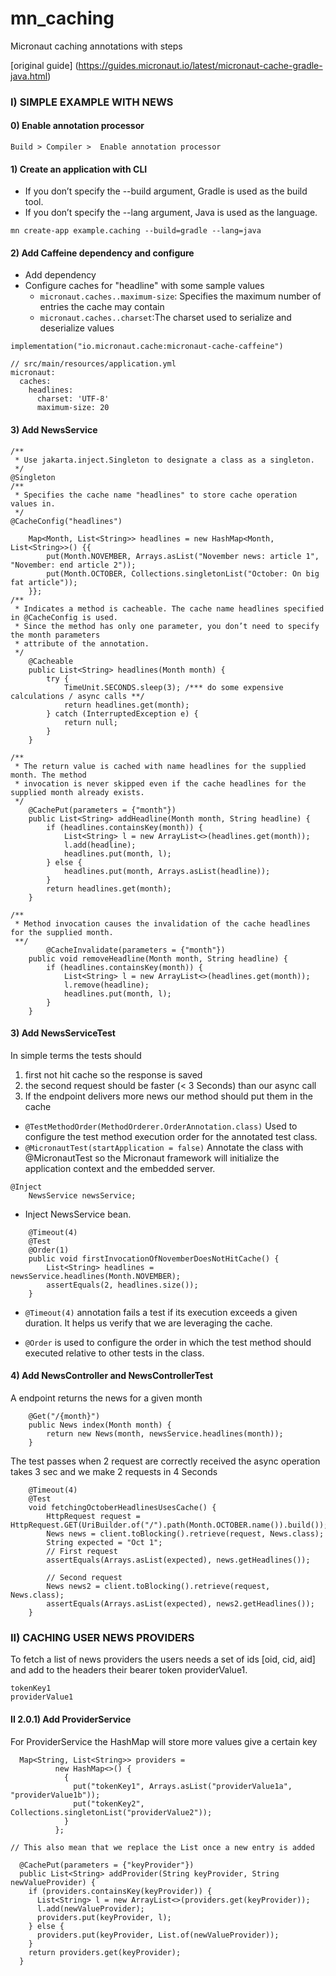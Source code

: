 # mn_caching
Micronaut caching annotations with steps

[original guide] (https://guides.micronaut.io/latest/micronaut-cache-gradle-java.html)


### I) SIMPLE EXAMPLE WITH NEWS

#### 0) Enable annotation processor
```
Build > Compiler >  Enable annotation processor
```
#### 1) Create an application with CLI
- If you don’t specify the --build argument, Gradle is used as the build tool.
- If you don’t specify the --lang argument, Java is used as the language.
```
mn create-app example.caching --build=gradle --lang=java
```
#### 2) Add Caffeine dependency and configure 
- Add dependency
- Configure caches for "headline" with some sample values
  - `micronaut.caches..maximum-size`: Specifies the maximum number of entries the cache may contain
  - `micronaut.caches..charset`:The charset used to serialize and deserialize values
```
implementation("io.micronaut.cache:micronaut-cache-caffeine")

// src/main/resources/application.yml
micronaut:
  caches:
    headlines: 
      charset: 'UTF-8'
      maximum-size: 20
```
#### 3) Add NewsService
```
/**
 * Use jakarta.inject.Singleton to designate a class as a singleton.
 */
@Singleton
/**
 * Specifies the cache name "headlines" to store cache operation values in.
 */
@CacheConfig("headlines")

    Map<Month, List<String>> headlines = new HashMap<Month, List<String>>() {{
        put(Month.NOVEMBER, Arrays.asList("November news: article 1", "November: end article 2"));
        put(Month.OCTOBER, Collections.singletonList("October: On big fat article"));
    }};
/**
 * Indicates a method is cacheable. The cache name headlines specified in @CacheConfig is used. 
 * Since the method has only one parameter, you don’t need to specify the month parameters 
 * attribute of the annotation.
 */
    @Cacheable 
    public List<String> headlines(Month month) {
        try {
            TimeUnit.SECONDS.sleep(3); /*** do some expensive calculations / async calls **/
            return headlines.get(month);
        } catch (InterruptedException e) {
            return null;
        }
    }

/**
 * The return value is cached with name headlines for the supplied month. The method 
 * invocation is never skipped even if the cache headlines for the supplied month already exists.
 */
    @CachePut(parameters = {"month"}) 
    public List<String> addHeadline(Month month, String headline) {
        if (headlines.containsKey(month)) {
            List<String> l = new ArrayList<>(headlines.get(month));
            l.add(headline);
            headlines.put(month, l);
        } else {
            headlines.put(month, Arrays.asList(headline));
        }
        return headlines.get(month);
    }
    
/**
 * Method invocation causes the invalidation of the cache headlines for the supplied month.     
 **/
        @CacheInvalidate(parameters = {"month"}) 
    public void removeHeadline(Month month, String headline) {
        if (headlines.containsKey(month)) {
            List<String> l = new ArrayList<>(headlines.get(month));
            l.remove(headline);
            headlines.put(month, l);
        }
    }
```
#### 3) Add NewsServiceTest
In simple terms the tests should 
1) first not hit cache so the response is saved 
2) the second request should be faster (< 3 Seconds) than our async call
3) If the endpoint delivers more news our method should put them in the cache

- `@TestMethodOrder(MethodOrderer.OrderAnnotation.class)`
Used to configure the test method execution order for the annotated test class.
- `@MicronautTest(startApplication = false)` Annotate the class with @MicronautTest so the Micronaut framework 
will initialize the application context and 
the embedded server.
```
@Inject 
    NewsService newsService;
```
- Inject NewsService bean.
```
    @Timeout(4) 
    @Test
    @Order(1) 
    public void firstInvocationOfNovemberDoesNotHitCache() {
        List<String> headlines = newsService.headlines(Month.NOVEMBER);
        assertEquals(2, headlines.size());
    }

```

- `@Timeout(4)`  annotation fails a test if its execution exceeds a given duration. 
It helps us verify that we are leveraging the cache.

- `@Order` is used to configure the order in which the test method should executed relative to other tests in the class.

#### 4) Add NewsController and NewsControllerTest
A endpoint returns the news for a given month
```
    @Get("/{month}")
    public News index(Month month) {
        return new News(month, newsService.headlines(month));
    }
```
The test passes when 2 request are correctly received 
the async operation takes 3 sec and we make 2 requests in 4 Seconds
```
    @Timeout(4)
    @Test
    void fetchingOctoberHeadlinesUsesCache() {
        HttpRequest request = HttpRequest.GET(UriBuilder.of("/").path(Month.OCTOBER.name()).build());
        News news = client.toBlocking().retrieve(request, News.class);
        String expected = "Oct 1";
        // First request
        assertEquals(Arrays.asList(expected), news.getHeadlines());

        // Second request
        News news2 = client.toBlocking().retrieve(request, News.class);
        assertEquals(Arrays.asList(expected), news2.getHeadlines());
    }
```


### II) CACHING USER NEWS PROVIDERS

To fetch a list of news providers the users needs a set of ids [oid, cid, aid] 
and add to the headers their bearer token providerValue1.

```
tokenKey1
providerValue1
```
#### II 2.0.1) Add ProviderService
For ProviderService the HashMap will store more values give a certain key
```
  Map<String, List<String>> providers =
          new HashMap<>() {
            {
              put("tokenKey1", Arrays.asList("providerValue1a", "providerValue1b"));
              put("tokenKey2", Collections.singletonList("providerValue2"));
            }
          };
          
// This also mean that we replace the List once a new entry is added 

  @CachePut(parameters = {"keyProvider"})
  public List<String> addProvider(String keyProvider, String newValueProvider) {
    if (providers.containsKey(keyProvider)) {
      List<String> l = new ArrayList<>(providers.get(keyProvider));
      l.add(newValueProvider);
      providers.put(keyProvider, l);
    } else {
      providers.put(keyProvider, List.of(newValueProvider));
    }
    return providers.get(keyProvider);
  }
```

























